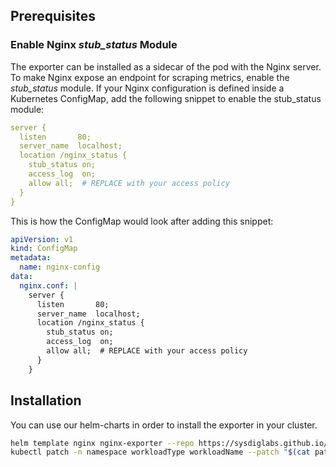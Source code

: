 ## Prerequisites


### Enable Nginx _stub_status_ Module
The exporter can be installed as a sidecar of the pod with the Nginx server. To make Nginx expose an endpoint for scraping metrics, enable the _stub_status_ module.
If your Nginx configuration is defined inside a Kubernetes ConfigMap, add the following snippet to enable the stub_status module:

```yaml
server {
  listen       80;
  server_name  localhost;
  location /nginx_status {
    stub_status on;
    access_log  on;
    allow all;  # REPLACE with your access policy
  }
}
```

This is how the ConfigMap would look after adding this snippet:

```yaml
apiVersion: v1
kind: ConfigMap
metadata:
  name: nginx-config
data:
  nginx.conf: |
    server {
      listen       80;
      server_name  localhost;
      location /nginx_status {
        stub_status on;
        access_log  on;
        allow all;  # REPLACE with your access policy
      }
    }
```

## Installation

You can use our helm-charts in order to install the exporter in your cluster.
```sh
helm template nginx nginx-exporter --repo https://sysdiglabs.github.io/integrations-charts > patch.yaml
kubectl patch -n namespace workloadType workloadName --patch "$(cat patch.yaml)"
```